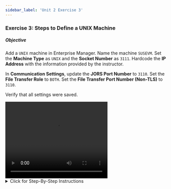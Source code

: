 ```yaml
---
sidebar_label: 'Unit 2 Exercise 3'
---
```


### Exercise 3: Steps to Define a UNIX Machine

##### Objective

Add a ```UNIX``` machine in Enterprise Manager. Name the machine ```SUSEVM```. Set the **Machine Type** as ```UNIX``` and the **Socket Number** as ```3111```. Hardcode the **IP Address** with the information provided by the instructor. 

In **Communication Settings**, update the **JORS Port Number** to ```3110```. Set the **File Transfer Role** to ```BOTH```. Set the **File Transfer Port Number (Non-TLS)** to ```3110```.

Verify that all settings were saved.

<video width="320" height="240" controls>
  <source src="videobasic/U2E3.mp4" type="video/mp4"></source>
Your browser does not support the video tag.
</video>

<details>

<summary>Click for Step-By-Step Instructions</summary>

1.	Under the **Administration** topic, Double-Click on **Machines**. 
2.	Click the **Add** button on the **Machines** toolbar. 
3.	In the **Name** textbox, enter **SUSEVM**. 
4.	In the **Documentation** textbox, enter **This is My First UNIX machine**.
5.	In the **Machine Type** drop-down list, select **UNIX**.
6.	Make sure the **Socket Number** is ```3111```.
7.	Hard code the **IP address** to the address given by the instructor.
8.	Click the **Save** button on the **Machines** toolbar.
9.	Click on the **Open Advanced Settings Panel** link.
10.	Click on the **Communication Settings** tab.
11.	Click on the **JORS Port Number** row:
  * Located at the bottom of the **Advanced Machine Properties** screen, type ```3110``` for the **JORS Port** number.
  * Click the **Update** button.
12.	Click on the **File Transfer Settings** tab.
13.	Click on the **File Transfer Role** row:
  * Select **Both** from the **File Transfer Role** drop-down.
  * Click the **Update** button.
  * Change the **File Transfer Port Number (Non-TLS)** to ```3110```.
  *	Click the **Update** button.
  *	Click **Save**.
14.	Close the **Machines** tab.

</details>